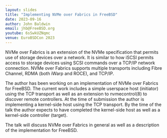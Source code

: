 ```yaml
---
layout: slides
title: "Implementing NVMe over Fabrics in FreeBSD"
date: 2023-09-16
author: John Baldwin
email: jhb@FreeBSD.org
youtube: 6sSwkUZNqmc
venue: EuroBSDCon 2023
---
```

NVMe over Fabrics is an extension of the NVMe specification that
permits use of storage devices over a network. It is similar to how
iSCSI permits access to storage devices using SCSI commands over a
TCP/IP network connection. NVMe over Fabrics supports multiple
transports including Fibre Channel, RDMA (both iWarp and ROCE), and
TCP/IP.

The author has been working on an implementation of NVMe over Fabrics
for FreeBSD. The current work includes a simple userspace host
(initiator) using the TCP transport as well as an extension to
nvmecontrol(8) to discover remote controllers. At the time of
submission the author is implementing a kernel-side host using the TCP
transport. By the time of the talk the author expects to have
completed the kernel-side host as well as a kernel-side controller
(target).

The talk will discuss NVMe over Fabrics in general as well as a
description of the implementation for FreeBSD.
